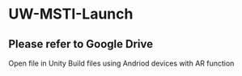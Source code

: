 # UW-MSTI-Launch
## Please refer to Google Drive
Open file in Unity
Build files using Andriod devices with AR function
